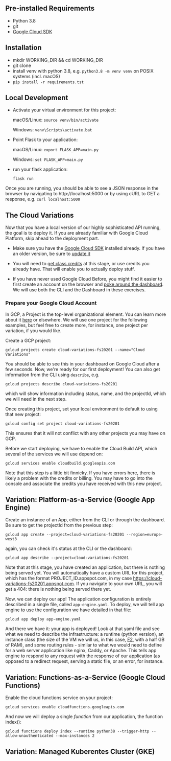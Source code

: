 
## Pre-installed Requirements 
- Python 3.8 
- git 
- [Google Cloud SDK](https://cloud.google.com/sdk/docs/quickstart)

## Installation 
- mkdir WORKING_DIR && cd WORKING_DIR
- git clone 
- install venv with python 3.8, e.g. `python3.8 -m venv venv` on POSIX systems (incl. macOS)
- `pip install -r requirements.tst`

## Local Development  

- Activate your virtual environment for this project: 
   
    macOS/Linux: `source venv/bin/activate`
    
    Windows: `venv\Scripts\activate.bat`

- Point Flask to your application: 

    macOS/Linux:  `export FLASK_APP=main.py`
    
    Windows: `set FLASK_APP=main.py`

- run your flask application: 

    `flask run`

Once you are running, you should be able to see a JSON response in the browser by navigating to http://localhost:5000 or by using cURL to GET a response, e.g. `curl localhost:5000`


## The Cloud Variations 

Now that you have a local version of our highly sophisticated API running, the goal is to deploy it. If you are already familiar with Google Cloud Platform, skip ahead to the deployment part. 

- Make sure you have the [Google Cloud SDK](https://cloud.google.com/sdk/docs/quickstart) installed already. If you have an older version, be sure to [update it](https://cloud.google.com/sdk/gcloud/reference/components/update)

- You will need to [get class credits]() at this stage, or use credits you already have. That will enable you to actually deploy stuff. 

- If you have never used Google Cloud Before, you might find it easier to first create an account on the browser and [poke around the dashboard](https://console.cloud.google.com/). We will use both the CLI and the Dashboard in these exercises. 

### Prepare your Google Cloud Account
In GCP, a Project is the top-level organizational element. You can learn more about it [here](https://cloud.google.com/storage/docs/projects) or elsewhere. We will use one project for the following examples, but feel free to create more, for instance, one project per variation, if you would like. 


Create a GCP project: 

 `gcloud projects create cloud-variations-fs20201 --name="Cloud Variations"`

You should be able to see this in your dashboard on Google Cloud after a few seconds. Now, we're ready for our first deployment! You can also get information from the CLI using `describe`, e.g. 

`gcloud projects describe cloud-variations-fs20201`

which will show information including status, name, and the projectId, which we will need in the next step. 

Once creating this project, set your local environment to default to using that new project: 

`gcloud config set project cloud-variations-fs20201`

This ensures that it will not conflict with any other projects you may have on GCP.

Before we start deploying, we have to enable the Cloud Build API, which several of the services we will use depend on:

`gcloud services enable cloudbuild.googleapis.com`

Note that this step is a little bit finnicky. If you have errors here, there is likely a problem with the credits or billing. You may have to go into the console and associate the credits you have received with this new project. 

## Variation: Platform-as-a-Service (Google App Engine)


Create an instance of an App, either from the CLI or through the dashboard. Be sure to get the projectId from the previous step: 

`gcloud app create --project=cloud-variations-fs20201 --region=europe-west3`

again, you can check it's status at the CLI or the dashboard: 

`gcloud app describe --project=cloud-variations-fs20201`

Note that at this stage, you have created an application, but there is nothing being served yet. You will automatically have a custom URL for this project, which has the format PROJECT_ID.appspot.com, in my case https://cloud-variations-fs20201.appspot.com. If you navigate to your own URL, you will get a 404: there is nothing being served there yet. 

Now, we can deploy our app! The application configuration is entirely described in a single file, called `app-engine.yaml`. To deploy, we will tell app engine to use the configuration we have detailed in that file: 

`gcloud app deploy app-engine.yaml`

And there we have it: your app is deployed! Look at that yaml file and see what we need to describe the infrastructure: a runtime (python version), an instance class (the size of the VM we will us, in this case, [F2](https://cloud.google.com/appengine/docs/standard), with a half GB of RAM), and some routing rules - similar to what we would need to define for a web server application like nginx, Caddy, or Apache. This tells app engine to respond to any request with the response of our application (as opposed to a redirect request, serving a static file, or an error, for instance.

## Variation: Functions-as-a-Service (Google Cloud Functions)

Enable the cloud functions service on your project:

`gcloud services enable cloudfunctions.googleapis.com`

And now we will deploy a single _function_ from our application, the function index(): 

`gcloud functions deploy index --runtime python38 --trigger-http --allow-unauthenticated --max-instances 2`


## Variation: Managed Kuberentes Cluster (GKE)
